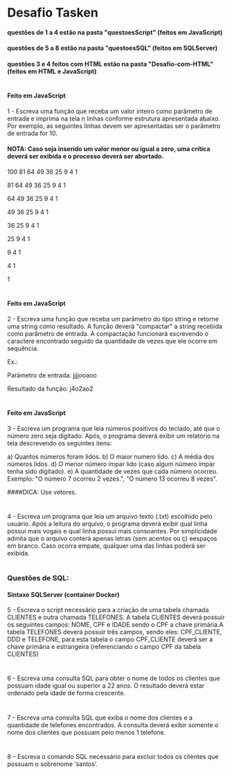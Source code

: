 # Desafio Tasken

#### questões de 1 a 4 estão na pasta "questoesScript" (feitos em JavaScript)
#### questões de 5 a 8 estão na pasta "questoesSQL" (feitos em SQLServer)
#### questões 3 e 4 feitos com HTML estão na pasta "Desafio-com-HTML" (feitos em HTML e JavaScript)

#

#### Feito em JavaScript
1 - Escreva uma função que receba um valor inteiro como parâmetro de entrada e imprima na tela n linhas conforme estrutura apresentada abaixo. Por exemplo, as seguintes linhas devem ser apresentadas ser o parâmetro de entrada for 10.

#### NOTA: Caso seja inserido um valor menor ou igual a zero, uma crítica deverá ser exibida e o processo deverá ser abortado.

100 81 64 49 36 25 9 4 1

81 64 49 36 25 9 4 1

64 49 36 25 9 4 1

49 36 25 9 4 1

36 25 9 4 1

25 9 4 1

9 4 1

4 1

1

#

#### Feito em JavaScript
2 - Escreva uma função que receba um parâmetro do tipo string e retorne uma string como resultado. A função deverá "compactar" a string recebida como parâmetro de entrada. A compactação funcionará escrevendo o caractere encontrado seguido da quantidade de vezes que ele ocorre em sequência. 

Ex.:

Parâmetro de entrada: jjjjooaoo

Resultado da função: j4o2ao2

#

#### Feito em JavaScript
3 - Escreva um programa que leia números positivos do teclado, até que o número zero seja digitado. Após, o programa deverá exibir um relatório na tela descrevendo os seguintes itens:

a) Quantos números foram lidos.
b) O maior numero lido.
c) A média dos números lidos.
d) O menor número ímpar lido (caso algum número ímpar tenha sido digitado).
e) A quantidade de vezes que cada número ocorreu. Exemplo: "O número 7 ocorreu 2 vezes.", "O número 13 ocorreu 8 vezes".

####DICA: Use vetores.

#

4 - Escreva um programa que leia um arquivo texto (.txt) escolhido pelo usuário. Após a leitura do arquivo, o programa deverá exibir qual linha possui mais vogais e qual linha possui mais consoantes. Por simplicidade admita que o arquivo conterá apenas letras (sem acentos ou ç) eespaços em branco. Caso ocorra empate, qualquer uma das linhas poderá ser exibida.

#

### Questões de SQL:

#### Sintaxe SQLServer (container Docker) 

5 - Escreva o script necessário para a criação de uma tabela chamada CLIENTES e outra chamada TELEFONES. A tabela CLIENTES deverá possuir os seguintes campos: NOME, CPF e IDADE sendo o CPF a chave primária.A tabela TELEFONES deverá possuir três campos, sendo eles: CPF_CLIENTE, DDD e TELEFONE, para esta tabela o campo CPF_CLIENTE deverá ser a chave primária e estrangeira (referenciando o campo CPF da tabela CLIENTES)

#

6 - Escreva uma consulta SQL para obter o nome de todos os clientes que possuam idade igual ou superior a 22 anos. O resultado deverá estar ordenado pela idade de forma crescente.

#

7 - Escreva uma consulta SQL que exiba o nome dos clientes e a quantidade de telefones 
encontrados. A consulta deverá exibir somente o nome dos clientes que possuam pelo menos 1 
telefone.

#

8 – Escreva o comando SQL necessário para excluir todos os clientes que possuam o sobrenome 
‘santos’.
